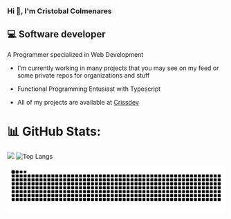 ### Hi 👋, I'm Cristobal Colmenares

## 💻 Software developer

A Programmer specialized in Web Development

- I'm currently working in many projects that you may see on my feed or some private repos for organizations and stuff

- Functional Programming Entusiast with Typescript

- All of my projects are available at [Crissdev](https://crissdev.vercel.app/)

# 📊 GitHub Stats:
![](https://nirzak-streak-stats.vercel.app/?user=crissacm&theme=github_dark&hide_border=true)
![Top Langs](https://github-readme-stats.vercel.app/api/top-langs/?username=crissacm&theme=github_dark&hide_border=true&count_private=true&layout=compact)

![snake gif](https://github.com/crissacm/crissacm/blob/output/github-snake-dark.svg)

